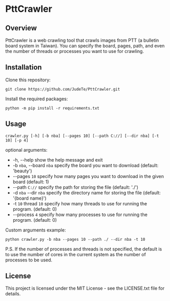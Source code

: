 # PttCrawler

## Overview
PttCrawler is a web crawling tool that crawls images from PTT (a bulletin board system in Taiwan). You can specify the board, pages, path, and even the number of threads or processes you want to use for crawling.

## Installation
Clone this repository:
```
git clone https://github.com/JudeTe/PttCrawler.git
```

Install the required packages:
```
python -m pip install -r requirements.txt
```

## Usage
```
crawler.py [-h] [-b nba] [--pages 10] [--path C://] [--dir nba] [-t 10] [-p 4]
```

optional arguments:
*  -h, --help            show the help message and exit  
*  -b `nba`, --board `nba`  specify the board you want to download (default: 'beauty')  
*  --pages `10`  specify how many pages you want to download in the given board (default: 1)  
*  --path `C://`  specify the path for storing the file (default: './')  
*  -d `nba` --dir `nba` specify the directory name for storing the file (default: '{board name}')  
*  -t `10` thread `10` specify how many threads to use for running the program. (default: 0)  
*  --process `4` specify how many processes to use for running the program. (default: 0)  


Custom arguments example:
```
python crawler.py -b nba --pages 10 --path ./ --dir nba -t 10
```

P.S. If the number of processes and threads is not specified, the default is to use the number of cores in the current system as the number of processes to be used.

## License
This project is licensed under the MIT License - see the LICENSE.txt file for details.

